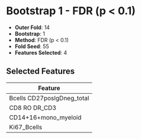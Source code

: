 # Bootstrap 1 - FDR (p < 0.1)

- **Outer Fold**: 14
- **Bootstrap**: 1
- **Method**: FDR (p < 0.1)
- **Fold Seed**: 55
- **Features Selected**: 4

## Selected Features

| Feature |
|---------|
| Bcells CD27posIgDneg_total |
| CD8 RO DR_CD3 |
| CD14+16+mono_myeloid |
| Ki67_Bcells |

